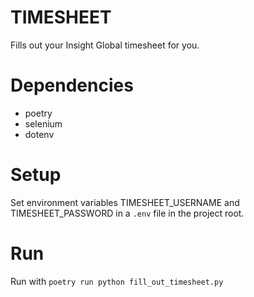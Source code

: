 # TIMESHEET
Fills out your Insight Global timesheet for you.

# Dependencies
- poetry
- selenium
- dotenv

# Setup
Set environment variables TIMESHEET_USERNAME and TIMESHEET_PASSWORD in a `.env` file in the project root.


# Run
Run with `poetry run python fill_out_timesheet.py` 
